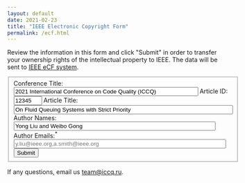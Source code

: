 ```yaml
---
layout: default
date: 2021-02-23
title: "IEEE Electronic Copyright Form"
permalink: /ecf.html
---
```


Review the information in this form and click "Submit" in order to transfer
your ownership rights of the intellectual property to IEEE.
The data will be sent to
[IEEE eCF system](https://www.ieee.org/publications/rights/copyright-main.html).

<script src="//code.jquery.com/jquery-1.9.0.min.js"></script>
<script>
var papers = {
  1: {
    'title': 'Foreword of Organizers',
    'authors': 'Yegor Bugayenko'
  },
  14: {
    'title': 'Towards a Prototype Based Explainable JavaScript Vulnerability Prediction Model',
    'authors': 'Balázs Mosolygó, Norbert Vándor, Gábor Antal, Péter Hegedűs and Rudolf Ferenc'
  },
  19: {
    'title': 'An Efficient Dynamic Analysis Tool for Checking Durable Linearizability',
    'authors': 'Christina Peterson and Damian Dechev'
  },
  20: {
    'title': 'Qualitative and Quantitative Analysis of Callgraph Algorithms for PYTHON',
    'authors': 'Sriteja Kummita, Goran Piskachev, Johannes Spaeth and Eric Bodden'
  },
  23: {
    'title': 'Exploring the Effect of NULL Usage in Source Code',
    'authors': 'Ekaterina Garmash and Anton Cheshkov'
  },
  24: {
    'title': 'Striffs: Architectural Component Diagrams for Code Reviews',
    'authors': 'Muntazir Fadhel and Emil Sekerinski'
  },
  16: {
    'title': 'Raising Security Awareness using Cybersecurity Challenges in Embedded Programming Courses',
    'authors': 'Tiago Espinha Gasiba, Samra Hodzic, Ulrike Lechner and Maria Pinto-Albuquerque'
  },
};
$(function() {
  let p = new URLSearchParams(window.location.search);
  aid = parseInt(p.get('id'));
  var details = papers[aid];
  if (details == undefined) {
    window.location.href = "/404.html";
  }
  $('input[name="ArtId"]').val(aid);
  $('input[name="ArtTitle"]').val(details.title);
  $('input[name="AuthName"]').val(details.authors);
});
</script>

<form action="https://ecopyright.ieee.org/ECTT/IntroPage.jsp" method="post">
  <fieldset>
    <input type="hidden" name="ArtSource" value="51190"/>
    <input type="hidden" name="rtrnurl" value="https://www.iccq.ru/ecf-success.html"/>
    <label>Conference Title:</label>
    <input type="text" required readonly size="50" name="PubTitle" value="2021 International Conference on Code Quality (ICCQ)"/>
    <label>Article ID:</label>
    <input type="text" required readonly size="5" name="ArtId" value="12345"/>
    <label>Article Title:</label>
    <input type="text" required readonly size="60" name="ArtTitle" value="On Fluid Queuing Systems with Strict Priority"/>
    <label>Author Names:</label>
    <input type="text" required readonly size="55" name="AuthName" value="Yong Liu and Weibo Gong"/>
    <label>Author Emails:<sup class='firebrick'>*</sup></label>
    <input type="text" size="58" name="AuthEmail" placeholder="y.liu@ieee.org,a.smith@ieee.org"/>
    <label></label>
    <input name="Submit" type="submit" value="Submit"/>
  </fieldset>
</form>

If any questions, email us [team@iccq.ru](mailto:team@iccq.ru).